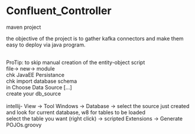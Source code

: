 # Confluent_Controller

maven project <br />

the objective of the project is to gather kafka connectors and make them easy to deploy via java program. <br />
<br />

ProTip: 
to skip manual creation of the entity-object script <br /> 
file-> new-> module <br />
  chk JavaEE Persistance <br />
  chk import database schema <br />
  in Choose Data Source [...] <br />
  create your db_source <br />
  <br /> 
intellij- View -> Tool Windows -> Database -> select the source just created and look for current database, w8 for tables to be loaded <br /> 
                select the table you want (right click) -> scripted Extensions -> Generate POJOs.groovy
